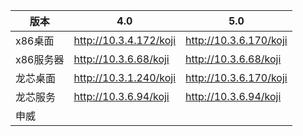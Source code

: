 | 版本      | 4.0                    | 5.0                    |
| --------- | ---------------------- | ---------------------- |
| x86桌面   | http://10.3.4.172/koji | http://10.3.6.170/koji |
| x86服务器 | http://10.3.6.68/koji  | http://10.3.6.68/koji  |
| 龙芯桌面  | http://10.3.1.240/koji | http://10.3.6.170/koji |
| 龙芯服务  | http://10.3.6.94/koji  | http://10.3.6.94/koji  |
| 申威      |                        |                        |

